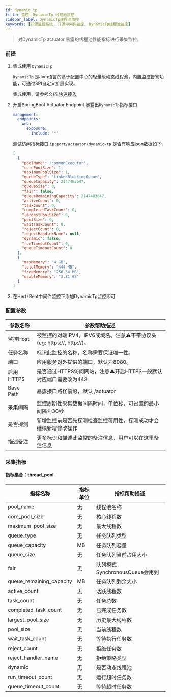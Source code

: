 ```yaml
---
id: dynamic_tp
title: 监控：DynamicTp 线程池监控      
sidebar_label: DynamicTp线程池监控
keywords: [开源监控系统, 开源中间件监控, DynamicTp线程池监控]
---
```


> 对DynamicTp actuator 暴露的线程池性能指标进行采集监控。

### 前提

1. 集成使用 `DynamicTp`

    `DynamicTp` 是Jvm语言的基于配置中心的轻量级动态线程池，内置监控告警功能，可通过SPI自定义扩展实现。

    集成使用，请参考文档 [快速接入](https://dynamictp.cn/guide/use/quick-start.html)

2. 开启SpringBoot Actuator Endpoint 暴露出`DynamicTp`指标接口

    ```yaml
    management:
      endpoints:
        web:
          exposure:
            include: '*'
    ```

    测试访问指标接口 `ip:port/actuator/dynamic-tp` 是否有响应json数据如下:

    ```json
    [
      {
        "poolName": "commonExecutor",
        "corePoolSize": 1,
        "maximumPoolSize": 1,
        "queueType": "LinkedBlockingQueue",
        "queueCapacity": 2147483647,
        "queueSize": 0,
        "fair": false,
        "queueRemainingCapacity": 2147483647,
        "activeCount": 0,
        "taskCount": 0,
        "completedTaskCount": 0,
        "largestPoolSize": 0,
        "poolSize": 0,
        "waitTaskCount": 0,
        "rejectCount": 0,
        "rejectHandlerName": null,
        "dynamic": false,
        "runTimeoutCount": 0,
        "queueTimeoutCount": 0
      },
      {
        "maxMemory": "4 GB",
        "totalMemory": "444 MB",
        "freeMemory": "250.34 MB",
        "usableMemory": "3.81 GB"
      }
    ]
    ```

3. 在HertzBeat中间件监控下添加DynamicTp监控即可

### 配置参数

|   参数名称    |                        参数帮助描述                        |
|-----------|------------------------------------------------------|
| 监控Host    | 被监控的对端IPV4，IPV6或域名。注意⚠️不带协议头(eg: https://, http://)。 |
| 任务名称      | 标识此监控的名称，名称需要保证唯一性。                                  |
| 端口        | 应用服务对外提供的端口，默认为8080。                                 |
| 启用HTTPS   | 是否通过HTTPS访问网站，注意⚠️开启HTTPS一般默认对应端口需要改为443             |
| Base Path | 暴露接口路径前缀，默认 /actuator                                |
| 采集间隔      | 监控周期性采集数据间隔时间，单位秒，可设置的最小间隔为30秒                       |
| 是否探测      | 新增监控前是否先探测检查监控可用性，探测成功才会继续新增修改操作                     |
| 描述备注      | 更多标识和描述此监控的备注信息，用户可以在这里备注信息                          |

### 采集指标

#### 指标集合：thread_pool

|           指标名称           | 指标单位 |          指标帮助描述          |
|--------------------------|------|--------------------------|
| pool_name                | 无    | 线程池名称                    |
| core_pool_size           | 无    | 核心线程数                    |
| maximum_pool_size        | 无    | 最大线程数                    |
| queue_type               | 无    | 任务队列类型                   |
| queue_capacity           | MB   | 任务队列容量                   |
| queue_size               | 无    | 任务队列当前占用大小               |
| fair                     | 无    | 队列模式，SynchronousQueue会用到 |
| queue_remaining_capacity | MB   | 任务队列剩余大小                 |
| active_count             | 无    | 活跃线程数                    |
| task_count               | 无    | 任务总数                     |
| completed_task_count     | 无    | 已完成任务数                   |
| largest_pool_size        | 无    | 历史最大线程数                  |
| pool_size                | 无    | 当前线程数                    |
| wait_task_count          | 无    | 等待执行任务数                  |
| reject_count             | 无    | 拒绝任务数                    |
| reject_handler_name      | 无    | 拒绝策略类型                   |
| dynamic                  | 无    | 是否动态线程池                  |
| run_timeout_count        | 无    | 运行超时任务数                  |
| queue_timeout_count      | 无    | 等待超时任务数                  |
